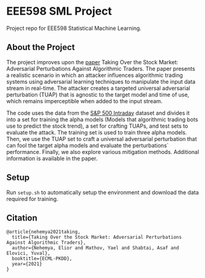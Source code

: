 # EEE598 SML Project

Project repo for EEE598 Statistical Machine Learning. 

## About the Project
The project improves upon the [paper](https://2021.ecmlpkdd.org/wp-content/uploads/2021/07/sub_386.pdf) Taking Over the Stock Market: Adversarial Perturbations Against Algorithmic Traders. The paper presents a realistic scenario in which an attacker influences algorithmic trading systems using adversarial learning techniques to manipulate the input data stream in real-time.
The attacker creates a targeted universal adversarial perturbation (TUAP) that is agnostic to the target model and time of use, which remains imperceptible when added to the input stream.

The code uses the data from the [S&P 500 Intraday](https://www.kaggle.com/nickdl/snp-500-intraday-data) dataset and divides it into a set for training the alpha models (Models that algorithmic trading bots use to predict the stock trend), a set for crafting TUAPs, and test sets to evaluate the attack. The training set is used to train three alpha models. Then, we use the TUAP set to craft a universal adversarial perturbation that can fool the target alpha models and evaluate the perturbations` performance.  Finally, we also explore various mitigation methods. Additional information is available in the paper. 

## Setup
Run `setup.sh` to automatically setup the environment and download the data required for training.

## Citation
```
@article{nehemya2021taking,
  title={Taking Over the Stock Market: Adversarial Perturbations Against Algorithmic Traders},
  author={Nehemya, Elior and Mathov, Yael and Shabtai, Asaf and Elovici, Yuval},
  booktitle={ECML-PKDD},
  year={2021}
}
```
